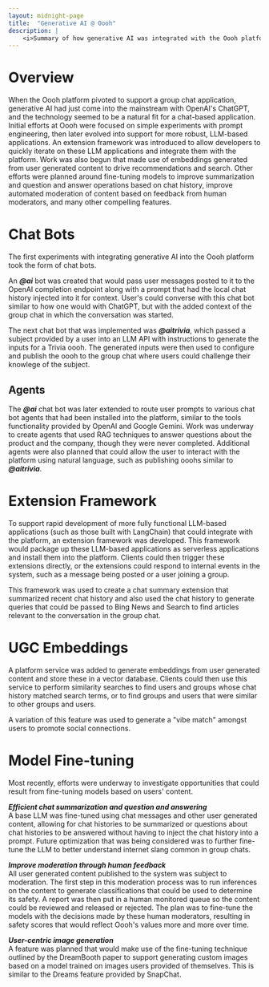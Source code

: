 ```yaml
---
layout: midnight-page
title:  "Generative AI @ Oooh"
description: |
    <i>Summary of how generative AI was integrated with the Oooh platform</i>
---
```

# Overview

When the Oooh platform pivoted to support a group chat application, generative AI had just come into the mainstream with OpenAI's ChatGPT,
and the technology seemed to be a natural fit for a chat-based application. Initial efforts at Oooh were focused on simple experiments with
prompt engineering, then later evolved into support for more robust, LLM-based applications. An extension framework was introduced to allow 
developers to quickly iterate on these LLM applications and integrate them with the platform. Work was also begun that made use of embeddings
generated from user generated content to drive recommendations and search. Other efforts were planned around fine-tuning models to improve
summarization and question and answer operations based on chat history, improve automated moderation of content based on feedback from human
moderators, and many other compelling features.

# Chat Bots

The first experiments with integrating generative AI into the Oooh platform took the form of chat bots. 

An ***@ai*** bot was created that would pass user messages posted to it to the OpenAI completion endpoint along with a prompt that had the 
local chat history injected into it for context. User's could converse with this chat bot similar to how one would with ChatGPT, but with 
the added context of the group chat in which the conversation was started.  

The next chat bot that was implemented was ***@aitrivia***, which passed a subject provided by a user into an LLM API with instructions to
generate the inputs for a Trivia oooh. The generated inputs were then used to configure and publish the oooh to the group chat where users 
could challenge their knowlege of the subject.

## Agents

The ***@ai*** chat bot was later extended to route user prompts to various chat bot agents that had been installed into the platform, similar 
to the tools functionality provided by OpenAI and Google Gemini. Work was underway to create agents that used RAG techniques to answer questions 
about the product and the company, though they were never completed. Additional agents were also planned that could allow the user to interact 
with the platform using natural language, such as publishing ooohs similar to ***@aitrivia***.

# Extension Framework

To support rapid development of more fully functional LLM-based applications (such as those built with LangChain) that could integrate with the
platform, an extension framework was developed. This framework would package up these LLM-based applications as serverless applications and 
install them into the platform. Clients could then trigger these extensions directly, or the extensions could respond to internal events in the
system, such as a message being posted or a user joining a group.  

This framework was used to create a chat summary extension that summarized recent chat history and also used the chat history to generate queries 
that could be passed to Bing News and Search to find articles relevant to the conversation in the group chat.

# UGC Embeddings

A platform service was added to generate embeddings from user generated content and store these in a vector database.
Clients could then use this service to perform similarity searches to find users and groups whose chat history matched search terms, or to
find groups and users that were similar to other groups and users.  

A variation of this feature was used to generate a "vibe match" amongst users to promote social connections.

# Model Fine-tuning

Most recently, efforts were underway to investigate opportunities that could result from fine-tuning models based on users' content.

***Efficient chat summarization and question and answering***  
A base LLM was fine-tuned using chat messages and other user generated content, allowing for chat histories to be summarized or questions
about chat histories to be answered without having to inject the chat history into a prompt. Future optimization that was being considered was 
to further fine-tune the LLM to better understand internet slang common in group chats.

***Improve moderation through human feedback***  
All user generated content published to the system was subject to moderation. The first step in this moderation process was to run inferences
on the content to generate classifications that could be used to determine its safety. A report was then put in a human monitored queue so the
content could be reviewed and released or rejected. The plan was to fine-tune the models with the decisions made by these human moderators, resulting
in safety scores that would reflect Oooh's values more and more over time.

***User-centric image generation***  
A feature was planned that would make use of the fine-tuning technique outlined by the DreamBooth paper to support generating custom images based
on a model trained on images users provided of themselves. This is similar to the Dreams feature provided by SnapChat.
